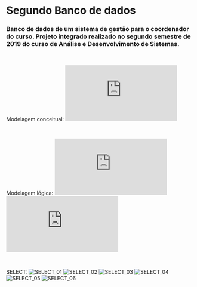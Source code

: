 # Segundo Banco de dados

### Banco de dados de um sistema de gestão para o coordenador do curso. Projeto integrado realizado no segundo semestre de 2019 do curso de Análise e Desenvolvimento de Sistemas.

<br>

Modelagem conceitual:
![Modelagem_conceitual_01](https://github.com/RaphaelMolina/Projeto_banco_de_dados_02/blob/main/2%20-%20Mod._banco_integrado_vers%C3%A3o_3.pdf)

<br>

Modelagem lógica:
![Modelagem_logica_01](https://github.com/RaphaelMolina/Projeto_banco_de_dados_02/blob/main/3%20-%20Mod._l%C3%B3gico_banco_integrado_vers%C3%A3o_3.pdf)
![Modelagem_logica_02](https://github.com/RaphaelMolina/Projeto_banco_de_dados_02/blob/main/4%20-%20Mod._l%C3%B3gico_bk_banco_integrado_vers%C3%A3o_3.pdf)

<br>

SELECT:
![SELECT_01]()
![SELECT_02]()
![SELECT_03]()
![SELECT_04]()
![SELECT_05]()
![SELECT_06]()
